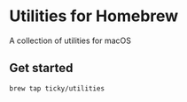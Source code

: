 # Utilities for Homebrew

A collection of utilities for macOS

## Get started

```sh
brew tap ticky/utilities
```
